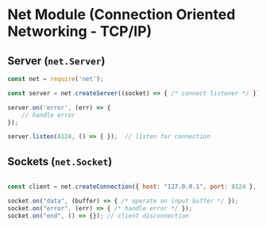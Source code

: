# Net Module (Connection Oriented Networking - TCP/IP)

## Server (`net.Server`)

```js
const net = require('net');

const server = net.createServer((socket) => { /* connect listener */ });

server.on('error', (err) => {
    // handle error
});

server.listen(8124, () => { });  // listen for connection
```

## Sockets (`net.Socket`)

```js

const client = net.createConnection({ host: "127.0.0.1", port: 8124 }, () => {  /* 'connect' listener. */ });

socket.on("data", (buffer) => { /* operate on input buffer */ });
socket.on("error", (err) => { /* handle error */ });
socket.on("end", () => {}); // client disconnection
```
